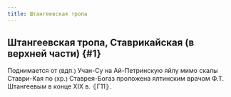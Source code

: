 ```yaml
---
title: Штангеевская тропа
---
```

## Штангеевская тропа, Ставрикайская (в верхней части) {#1}

Поднимается от ⦅вдп.⦆ Учан-Су на Ай-Петринскую яйлу мимо скалы Ставри-Кая по ⦅хр.⦆ Ставрея-Богаз проложена ялтинским врачом Ф.Т. Штангеевым в конце XIX в. ⦃Г11⦄.
